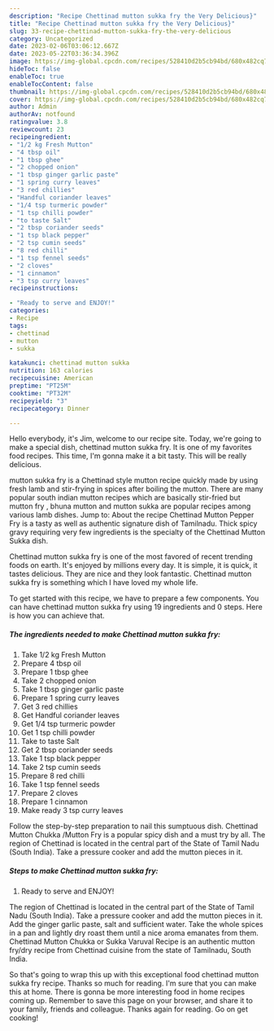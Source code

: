 ```yaml
---
description: "Recipe Chettinad mutton sukka fry the Very Delicious}"
title: "Recipe Chettinad mutton sukka fry the Very Delicious}"
slug: 33-recipe-chettinad-mutton-sukka-fry-the-very-delicious
category: Uncategorized
date: 2023-02-06T03:06:12.667Z
date: 2023-05-22T03:36:34.396Z
image: https://img-global.cpcdn.com/recipes/528410d2b5cb94bd/680x482cq70/chettinad-mutton-sukka-fry-recipe-main-photo.jpg
hideToc: false
enableToc: true
enableTocContent: false
thumbnail: https://img-global.cpcdn.com/recipes/528410d2b5cb94bd/680x482cq70/chettinad-mutton-sukka-fry-recipe-main-photo.jpg
cover: https://img-global.cpcdn.com/recipes/528410d2b5cb94bd/680x482cq70/chettinad-mutton-sukka-fry-recipe-main-photo.jpg
author: Admin
authorAv: notfound
ratingvalue: 3.8
reviewcount: 23
recipeingredient:
- "1/2 kg Fresh Mutton"
- "4 tbsp oil"
- "1 tbsp ghee"
- "2 chopped onion"
- "1 tbsp ginger garlic paste"
- "1 spring curry leaves"
- "3 red chillies"
- "Handful coriander leaves"
- "1/4 tsp turmeric powder"
- "1 tsp chilli powder"
- "to taste Salt"
- "2 tbsp coriander seeds"
- "1 tsp black pepper"
- "2 tsp cumin seeds"
- "8 red chilli"
- "1 tsp fennel seeds"
- "2 cloves"
- "1 cinnamon"
- "3 tsp curry leaves"
recipeinstructions:

- "Ready to serve and ENJOY!"
categories:
- Recipe
tags:
- chettinad
- mutton
- sukka

katakunci: chettinad mutton sukka 
nutrition: 163 calories
recipecuisine: American
preptime: "PT25M"
cooktime: "PT32M"
recipeyield: "3"
recipecategory: Dinner

---
```



Hello everybody, it's Jim, welcome to our recipe site. Today, we're going to make a special dish, chettinad mutton sukka fry. It is one of my favorites food recipes. This time, I'm gonna make it a bit tasty. This will be really delicious.

mutton sukka fry is a Chettinad style mutton recipe quickly made by using fresh lamb and stir-frying in spices after boiling the mutton. There are many popular south indian mutton recipes which are basically stir-fried but mutton fry , bhuna mutton and mutton sukka are popular recipes among various lamb dishes. Jump to: About the recipe Chettinad Mutton Pepper Fry is a tasty as well as authentic signature dish of Tamilnadu. Thick spicy gravy requiring very few ingredients is the specialty of the Chettinad Mutton Sukka dish.

Chettinad mutton sukka fry is one of the most favored of recent trending foods on earth. It's enjoyed by millions every day. It is simple, it is quick, it tastes delicious. They are nice and they look fantastic. Chettinad mutton sukka fry is something which I have loved my whole life.


To get started with this recipe, we have to prepare a few components. You can have chettinad mutton sukka fry using 19 ingredients and 0 steps. Here is how you can achieve that.

<!--inarticleads1-->

##### The ingredients needed to make Chettinad mutton sukka fry:

1. Take 1/2 kg Fresh Mutton
1. Prepare 4 tbsp oil
1. Prepare 1 tbsp ghee
1. Take 2 chopped onion
1. Take 1 tbsp ginger garlic paste
1. Prepare 1 spring curry leaves
1. Get 3 red chillies
1. Get Handful coriander leaves
1. Get 1/4 tsp turmeric powder
1. Get 1 tsp chilli powder
1. Take to taste Salt
1. Get 2 tbsp coriander seeds
1. Take 1 tsp black pepper
1. Take 2 tsp cumin seeds
1. Prepare 8 red chilli
1. Take 1 tsp fennel seeds
1. Prepare 2 cloves
1. Prepare 1 cinnamon
1. Make ready 3 tsp curry leaves


Follow the step-by-step preparation to nail this sumptuous dish. Chettinad Mutton Chukka /Mutton Fry is a popular spicy dish and a must try by all. The region of Chettinad is located in the central part of the State of Tamil Nadu (South India). Take a pressure cooker and add the mutton pieces in it. 

<!--inarticleads2-->

##### Steps to make Chettinad mutton sukka fry:


1. Ready to serve and ENJOY!

The region of Chettinad is located in the central part of the State of Tamil Nadu (South India). Take a pressure cooker and add the mutton pieces in it. Add the ginger garlic paste, salt and sufficient water. Take the whole spices in a pan and lightly dry roast them until a nice aroma emanates from them. Chettinad Mutton Chukka or Sukka Varuval Recipe is an authentic mutton fry/dry recipe from Chettinad cuisine from the state of Tamilnadu, South India. 

So that's going to wrap this up with this exceptional food chettinad mutton sukka fry recipe. Thanks so much for reading. I'm sure that you can make this at home. There is gonna be more interesting food in home recipes coming up. Remember to save this page on your browser, and share it to your family, friends and colleague. Thanks again for reading. Go on get cooking!
